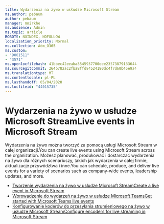 ```yaml
---
title: Wydarzenia na żywo w usłudze Microsoft Stream
ms.author: pebaum
author: pebaum
manager: mnirkhe
ms.audience: Admin
ms.topic: article
ROBOTS: NOINDEX, NOFOLLOW
localization_priority: Normal
ms.collection: Adm_O365
ms.custom:
- "9001511"
- "3571"
ms.openlocfilehash: 41bbec42eeaba3545937700eee23573879133644
ms.sourcegitcommit: 264b782ac2fba8ffd84524180dc4f7d60b45e9a4
ms.translationtype: MT
ms.contentlocale: pl-PL
ms.lasthandoff: 05/04/2020
ms.locfileid: "44015735"
---
```

# <a name="live-events-in-microsoft-stream"></a><span data-ttu-id="3b38b-102">Wydarzenia na żywo w usłudze Microsoft Stream</span><span class="sxs-lookup"><span data-stu-id="3b38b-102">Live events in Microsoft Stream</span></span>

<span data-ttu-id="3b38b-103">Wydarzenia na żywo można tworzyć za pomocą usługi Microsoft Stream w całej organizacji.</span><span class="sxs-lookup"><span data-stu-id="3b38b-103">You can create live events using Microsoft Stream across the organization.</span></span> <span data-ttu-id="3b38b-104">Możesz planować, produkować i dostarczać wydarzenia na żywo dla różnych scenariuszy, takich jak wydarzenia w całej firmie, aktualizacje przywództwa i inne.</span><span class="sxs-lookup"><span data-stu-id="3b38b-104">You can schedule, produce, and deliver live events for a variety of scenarios such as company-wide events, leadership updates, and more.</span></span>

- [<span data-ttu-id="3b38b-105">Tworzenie wydarzenia na żywo w usłudze Microsoft Stream</span><span class="sxs-lookup"><span data-stu-id="3b38b-105">Create a live event in Microsoft Stream</span></span>](https://docs.microsoft.com/stream/live-create-event)
- [<span data-ttu-id="3b38b-106">Wprowadzenie do wydarzeń na żywo w usłudze Microsoft Teams</span><span class="sxs-lookup"><span data-stu-id="3b38b-106">Get started with Microsoft Teams live events</span></span>](https://support.office.com/article/get-started-with-microsoft-teams-live-events-d077fec2-a058-483e-9ab5-1494afda578a)
- [<span data-ttu-id="3b38b-107">Konfigurowanie koderów do przesyłania strumieniowego na żywo w usłudze Microsoft Stream</span><span class="sxs-lookup"><span data-stu-id="3b38b-107">Configure encoders for live streaming in Microsoft Stream</span></span>](https://docs.microsoft.com/stream/live-encoder-setup)
